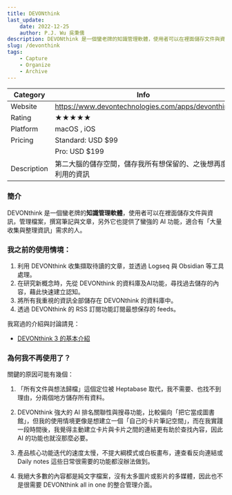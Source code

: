 ```yaml
---
title: DEVONthink
last_update: 
    date: 2022-12-25
    author: P.J. Wu 吳秉儒
description: DEVONthink 是一個蠻老牌的知識管理軟體，使用者可以在裡面儲存文件與資訊，管理檔案，撰寫筆記與文章，另外它也提供了蠻強的 AI 功能，適合有「大量收集與整理資訊」需求的人。
slug: /devonthink
tags:
    - Capture
    - Organize
    - Archive
---
```


| Category | Info |
| --- | --- |
| Website | <https://www.devontechnologies.com/apps/devonthink> |
| Rating | ★★★★★ |
| Platform | macOS , iOS |
| Pricing | Standard: USD $99 |
| | Pro: USD $199 |
| Description | 第二大腦的儲存空間，儲存我所有想保留的、之後想再度利用的資訊 |


### 簡介
DEVONthink 是一個蠻老牌的**知識管理軟體**，使用者可以在裡面儲存文件與資訊，管理檔案，撰寫筆記與文章，另外它也提供了蠻強的 AI 功能，適合有「大量收集與整理資訊」需求的人。

### 我之前的使用情境：

1. 利用 DEVONthink 收集擷取待讀的文章，並透過 Logseq 與 Obsidian 等工具處理。
2. 在研究新概念時，先從 DEVONthink 的資料庫及AI功能，尋找過去儲存的內容，藉此快速建立認知。
3. 將所有我重視的資訊全部儲存在 DEVONthink 的資料庫中。
4. 透過 DEVONthink 的 RSS 訂閱功能訂閱最想保存的 feeds。

我寫過的介紹與討論請見：
- [DEVONthink 3 的基本介紹](https://pinchlime.com/2021/01/24/devonthink3-introduction/)

### 為何我不再使用了？

關鍵的原因可能有幾個：

1. 「所有文件與想法歸檔」這個定位被 Heptabase 取代，我不需要、也找不到理由，分兩個地方儲存所有資料。

2. DEVONthink 強大的 AI 排名關聯性與搜尋功能，比較偏向「把它當成圖書館」，但我的使用情境更像是想建立一個「自己的卡片筆記空間」，而在我實踐一段時間後，我覺得主動建立卡片與卡片之間的連結更有助於查找內容，因此 AI 的功能也就沒那麼必要。

3. 產品核心功能迭代的速度太慢，不提大綱模式或白板畫布，連查看反向連結或 Daily notes 這些日常很需要的功能都沒辦法做到。

4. 我絕大多數的內容都是純文字檔案，沒有太多圖片或影片的多媒體，因此也不是很需要 DEVONthink all in one 的整合管理介面。